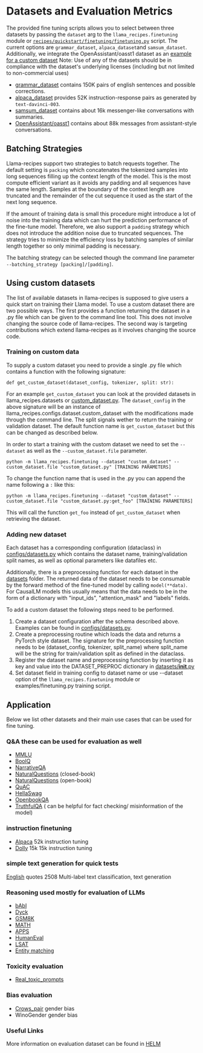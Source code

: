 # Datasets and Evaluation Metrics

The provided fine tuning scripts allows you to select between three datasets by passing the `dataset` arg to the `llama_recipes.finetuning` module or [`recipes/quickstart/finetuning/finetuning.py`](../finetuning.py) script. The current options are `grammar_dataset`, `alpaca_dataset`and `samsum_dataset`. Additionally, we integrate the OpenAssistant/oasst1 dataset as an [example for a custom dataset](custom_dataset.py) Note: Use of any of the datasets should be in compliance with the dataset's underlying licenses (including but not limited to non-commercial uses)

* [grammar_dataset](https://huggingface.co/datasets/jfleg) contains 150K pairs of english sentences and possible corrections.
* [alpaca_dataset](https://github.com/tatsu-lab/stanford_alpaca) provides 52K instruction-response pairs as generated by `text-davinci-003`.
* [samsum_dataset](https://huggingface.co/datasets/samsum) contains about 16k messenger-like conversations with summaries.
* [OpenAssistant/oasst1](https://huggingface.co/datasets/OpenAssistant/oasst1/) contains about 88k messages from assistant-style conversations.

## Batching Strategies
Llama-recipes support two strategies to batch requests together.
The default setting is `packing` which concatenates the tokenized samples into long sequences filling up the context length of the model.
This is the most compute efficient variant as it avoids any padding and all sequences have the same length.
Samples at the boundary of the context length are truncated and the remainder of the cut sequence it used as the start of the next long sequence.

If the amount of training data is small this procedure might introduce a lot of noise into the training data which can hurt the prediction performance of the fine-tune model.
Therefore, we also support a `padding` strategy which does not introduce the addition noise due to truncated sequences.
The strategy tries to minimize the efficiency loss by batching samples of similar length together so only minimal padding is necessary.

The batching strategy can be selected though the command line parameter `--batching_strategy [packing]/[padding]`.

## Using custom datasets

The list of available datasets in llama-recipes is supposed to give users a quick start on training their Llama model.
To use a custom dataset there are two possible ways.
The first provides a function returning the dataset in a .py file which can be given to the command line tool.
This does not involve changing the source code of llama-recipes.
The second way is targeting contributions which extend llama-recipes as it involves changing the source code.

### Training on custom data
To supply a custom dataset you need to provide a single .py file which contains a function with the following signature:
```@python
def get_custom_dataset(dataset_config, tokenizer, split: str):
```
For an example `get_custom_dataset` you can look at the provided datasets in llama_recipes.datasets or [custom_dataset.py](./custom_dataset.py).
The `dataset_config` in the above signature will be an instance of llama_recipes.configs.dataset.custom_dataset with the modifications made through the command line.
The split signals wether to return the training or validation dataset.
The default function name is `get_custom_dataset` but this can be changed as described below.

In order to start a training with the custom dataset we need to set the `--dataset` as well as the `--custom_dataset.file` parameter.
```
python -m llama_recipes.finetuning --dataset "custom_dataset" --custom_dataset.file "custom_dataset.py" [TRAINING PARAMETERS]
```
To change the function name that is used in the .py you can append the name following a `:` like this:
```
python -m llama_recipes.finetuning --dataset "custom_dataset" --custom_dataset.file "custom_dataset.py:get_foo" [TRAINING PARAMETERS]
```
This will call the function `get_foo` instead of `get_custom_dataset` when retrieving the dataset.

### Adding new dataset
Each dataset has a corresponding configuration (dataclass) in [configs/datasets.py](../../../../src/llama_recipes/configs/datasets.py) which contains the dataset name, training/validation split names, as well as optional parameters like datafiles etc.

Additionally, there is a preprocessing function for each dataset in the [datasets](../../../../src/llama_recipes/datasets) folder.
The returned data of the dataset needs to be consumable by the forward method of the fine-tuned model by calling ```model(**data)```.
For CausalLM models this usually means that the data needs to be in the form of a dictionary with "input_ids", "attention_mask" and "labels" fields.

To add a custom dataset the following steps need to be performed.

1. Create a dataset configuration after the schema described above. Examples can be found in [configs/datasets.py](../../../../src/llama_recipes/configs/datasets.py).
2. Create a preprocessing routine which loads the data and returns a PyTorch style dataset. The signature for the preprocessing function needs to be (dataset_config, tokenizer, split_name) where split_name will be the string for train/validation split as defined in the dataclass.
3. Register the dataset name and preprocessing function by inserting it as key and value into the DATASET_PREPROC dictionary in [datasets/__init__.py](../../../../src/llama_recipes/datasets/__init__.py)
4. Set dataset field in training config to dataset name or use --dataset option of the `llama_recipes.finetuning` module or examples/finetuning.py training script.

## Application
Below we list other datasets and their main use cases that can be used for fine tuning.

### Q&A these can be used for evaluation as well
- [MMLU](https://huggingface.co/datasets/lukaemon/mmlu/viewer/astronomy/validation)
- [BoolQ](https://huggingface.co/datasets/boolq)
- [NarrativeQA](https://huggingface.co/datasets/narrativeqa)
- [NaturalQuestions](https://huggingface.co/datasets/natural_questions) (closed-book)
- [NaturalQuestions](https://huggingface.co/datasets/openbookqa) (open-book)
- [QuAC](https://huggingface.co/datasets/quac)
- [HellaSwag](https://huggingface.co/datasets/hellaswag)
- [OpenbookQA](https://huggingface.co/datasets/openbookqa)
- [TruthfulQA](https://huggingface.co/datasets/truthful_qa) ( can be helpful for fact checking/ misinformation of the model)


### instruction finetuning
- [Alpaca](https://huggingface.co/datasets/yahma/alpaca-cleaned)	52k	instruction tuning
- [Dolly](https://huggingface.co/datasets/databricks/databricks-dolly-15k) 15k	15k	instruction tuning


### simple text generation for quick tests
[English](https://huggingface.co/datasets/Abirate/english_quotes) quotes	2508	Multi-label text classification, text generation


### Reasoning used mostly for evaluation of LLMs
- [bAbI](https://research.facebook.com/downloads/babi/)
- [Dyck](https://huggingface.co/datasets/dyk)
- [GSM8K](https://huggingface.co/datasets/gsm8k)
- [MATH](https://github.com/hendrycks/math)
- [APPS](https://huggingface.co/datasets/codeparrot/apps)
- [HumanEval](https://huggingface.co/datasets/openai_humaneval)
- [LSAT](https://huggingface.co/datasets/dmayhem93/agieval-lsat-ar)
- [Entity matching](https://huggingface.co/datasets/lighteval/EntityMatching)

### Toxicity evaluation
- [Real_toxic_prompts](https://huggingface.co/datasets/allenai/real-toxicity-prompts)

### Bias evaluation
- [Crows_pair](https://huggingface.co/datasets/crows_pairs) gender bias
- WinoGender gender bias

### Useful Links
More information on evaluation dataset can be found in [HELM](https://crfm.stanford.edu/helm/latest/)
